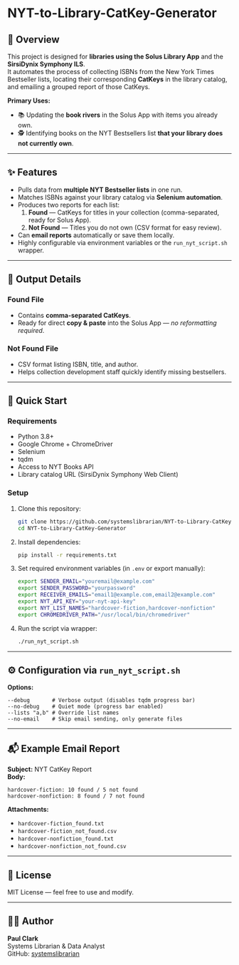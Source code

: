 # NYT-to-Library-CatKey-Generator

## 📖 Overview
This project is designed for **libraries using the Solus Library App** and the **SirsiDynix Symphony ILS**.  
It automates the process of collecting ISBNs from the New York Times Bestseller lists, locating their corresponding **CatKeys** in the library catalog, and emailing a grouped report of those CatKeys.

**Primary Uses:**
- 📚 Updating the **book rivers** in the Solus App with items you already own.
- 🕵️ Identifying books on the NYT Bestsellers list **that your library does not currently own**.

---

## ✨ Features
- Pulls data from **multiple NYT Bestseller lists** in one run.
- Matches ISBNs against your library catalog via **Selenium automation**.
- Produces two reports for each list:
  1. **Found** — CatKeys for titles in your collection (comma-separated, ready for Solus App).
  2. **Not Found** — Titles you do not own (CSV format for easy review).
- Can **email reports** automatically or save them locally.
- Highly configurable via environment variables or the `run_nyt_script.sh` wrapper.

---

## 📂 Output Details

### **Found File**
- Contains **comma-separated CatKeys**.
- Ready for direct **copy & paste** into the Solus App — *no reformatting required*.

### **Not Found File**
- CSV format listing ISBN, title, and author.
- Helps collection development staff quickly identify missing bestsellers.

---

## 🚀 Quick Start

### **Requirements**
- Python 3.8+
- Google Chrome + ChromeDriver
- Selenium
- tqdm
- Access to NYT Books API
- Library catalog URL (SirsiDynix Symphony Web Client)

### **Setup**
1. Clone this repository:
   ```bash
   git clone https://github.com/systemslibrarian/NYT-to-Library-CatKey-Generator.git
   cd NYT-to-Library-CatKey-Generator
   ```

2. Install dependencies:
   ```bash
   pip install -r requirements.txt
   ```

3. Set required environment variables (in `.env` or export manually):
   ```bash
   export SENDER_EMAIL="youremail@example.com"
   export SENDER_PASSWORD="yourpassword"
   export RECEIVER_EMAILS="email1@example.com,email2@example.com"
   export NYT_API_KEY="your-nyt-api-key"
   export NYT_LIST_NAMES="hardcover-fiction,hardcover-nonfiction"
   export CHROMEDRIVER_PATH="/usr/local/bin/chromedriver"
   ```

4. Run the script via wrapper:
   ```bash
   ./run_nyt_script.sh
   ```

---

## ⚙️ Configuration via `run_nyt_script.sh`

**Options:**
```
--debug       # Verbose output (disables tqdm progress bar)
--no-debug    # Quiet mode (progress bar enabled)
--lists "a,b" # Override list names
--no-email    # Skip email sending, only generate files
```

---

## 📬 Example Email Report
**Subject:** NYT CatKey Report  
**Body:**
```
hardcover-fiction: 10 found / 5 not found
hardcover-nonfiction: 8 found / 7 not found
```

**Attachments:**
- `hardcover-fiction_found.txt`
- `hardcover-fiction_not_found.csv`
- `hardcover-nonfiction_found.txt`
- `hardcover-nonfiction_not_found.csv`

---

## 📜 License
MIT License — feel free to use and modify.

---

## 👨‍💻 Author
**Paul Clark**  
Systems Librarian & Data Analyst  
GitHub: [systemslibrarian](https://github.com/systemslibrarian)
